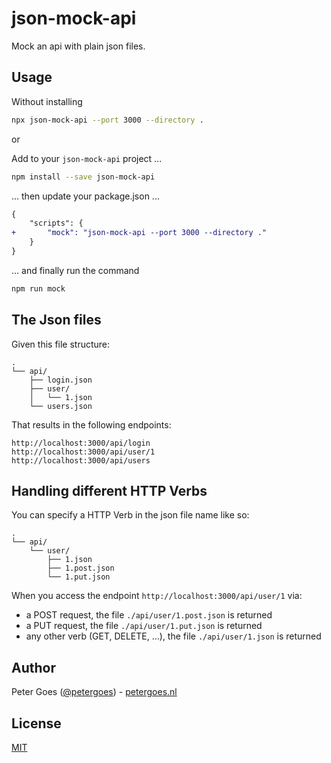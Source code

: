 # json-mock-api

Mock an api with plain json files.

## Usage

Without installing

```bash
npx json-mock-api --port 3000 --directory .
```

or 

Add to your `json-mock-api` project ...

```bash
npm install --save json-mock-api
```

... then update your package.json ...

```diff
{
    "scripts": {
+       "mock": "json-mock-api --port 3000 --directory ."
    }
}
```

... and finally run the command

```bash
npm run mock
```

## The Json files

Given this file structure:

```
.
└── api/
    ├── login.json
    ├── user/
    │   └── 1.json
    └── users.json
```

That results in the following endpoints:

```
http://localhost:3000/api/login
http://localhost:3000/api/user/1
http://localhost:3000/api/users
```

## Handling different HTTP Verbs

You can specify a HTTP Verb in the json file name like so:

```
.
└── api/
    └── user/
        ├── 1.json
        ├── 1.post.json
        └── 1.put.json
```

When you access the endpoint `http://localhost:3000/api/user/1` via:
* a POST request, the file `./api/user/1.post.json` is returned
* a PUT request, the file `./api/user/1.put.json` is returned
* any other verb (GET, DELETE, ...), the file `./api/user/1.json` is returned

## Author

Peter Goes ([@petergoes](https://twitter.com/petergoes)) - [petergoes.nl](https://petergoes.nl)

## License

[MIT](LICENSE)
